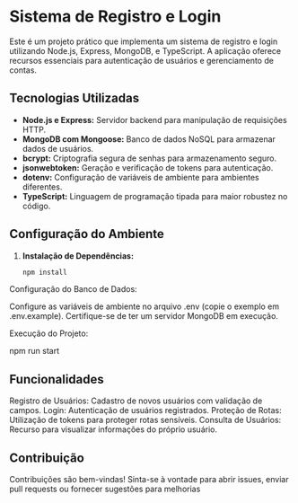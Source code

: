 # Sistema de Registro e Login

Este é um projeto prático que implementa um sistema de registro e login utilizando Node.js, Express, MongoDB, e TypeScript. A aplicação oferece recursos essenciais para autenticação de usuários e gerenciamento de contas.

## Tecnologias Utilizadas

- **Node.js e Express:** Servidor backend para manipulação de requisições HTTP.
- **MongoDB com Mongoose:** Banco de dados NoSQL para armazenar dados de usuários.
- **bcrypt:** Criptografia segura de senhas para armazenamento seguro.
- **jsonwebtoken:** Geração e verificação de tokens para autenticação.
- **dotenv:** Configuração de variáveis de ambiente para ambientes diferentes.
- **TypeScript:** Linguagem de programação tipada para maior robustez no código.

## Configuração do Ambiente

1. **Instalação de Dependências:**
   ```bash
   npm install
Configuração do Banco de Dados:

Configure as variáveis de ambiente no arquivo .env (copie o exemplo em .env.example).
Certifique-se de ter um servidor MongoDB em execução.

Execução do Projeto:

npm run start

## Funcionalidades

Registro de Usuários: Cadastro de novos usuários com validação de campos.
Login: Autenticação de usuários registrados.
Proteção de Rotas: Utilização de tokens para proteger rotas sensíveis.
Consulta de Usuários: Recurso para visualizar informações do próprio usuário.

## Contribuição
Contribuições são bem-vindas! Sinta-se à vontade para abrir issues, enviar pull requests ou fornecer sugestões para melhorias

